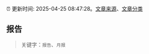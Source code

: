 :alarm_clock: 更新时间: 2025-04-25 08:47:28。[文章来源](/README.md)、[文章分类](/TAGS.md)

## 报告


> 关键字：`报告`、`月报`



